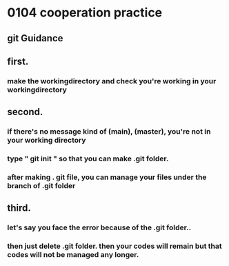 # 0104 cooperation practice

## git Guidance
## first. 
### make the workingdirectory and check you're working in your workingdirectory

## second.
### if there's no message kind of (main), (master), you're not in your working directory
### type " git init " so that you can make .git folder. 
### after making . git file, you can manage your files under the branch of .git folder

## third.
### let's say you face the error because of the .git folder..
### then just delete .git folder. then your codes will remain but that codes will not be managed any longer.
